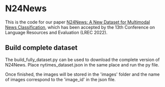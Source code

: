# N24News
 
This is the code for our paper [N24News: A New Dataset for Multimodal News Classification](https://arxiv.org/pdf/2108.13327.pdf),
which has been accepted by the 13th Conference on Language Resources and Evaluation (LREC 2022).

## Build complete dataset

The build_fully_dataset.py can be used to download the complete version
of N24News. Place nytimes_dataset.json in the same place and run the py file.

Once finished, the images will be stored in the 'images' folder and the name 
of images correspond to the 'image_id' in the json file.